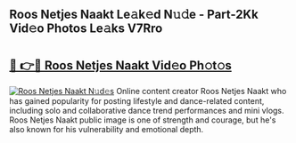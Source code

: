 ## Roos Netjes Naakt Le𝚊k𝚎d N𝚞𝚍e - Part-2Kk Vid𝚎o Photos Le𝚊ks V7Rro

# <h2><a href="http://fb6rgiw.evod.top/?m=Roos+Netjes+Naakt">🔗 👉🔴 Roos Netjes Naakt Vid𝚎o Ph𝚘t𝚘s</a></h2>

[![Roos Netjes Naakt N𝚞d𝚎s](https://i.imgur.com/8V9OHl7.gif)](http://fb6rgiw.evod.top/?m=Roos+Netjes+Naakt)
Online content creator Roos Netjes Naakt who has gained popularity for posting lifestyle and dance-related content, including solo and collaborative dance trend performances and mini vlogs. Roos Netjes Naakt public image is one of strength and courage, but he's also known for his vulnerability and emotional depth. 
